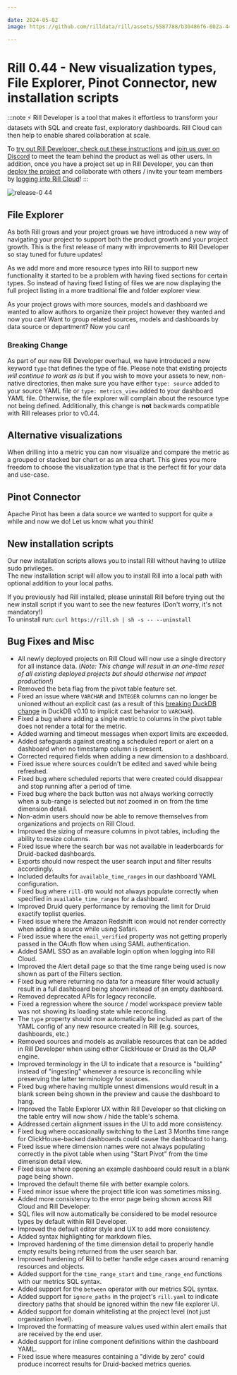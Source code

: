 ```yaml
---

date: 2024-05-02
image: https://github.com/rilldata/rill/assets/5587788/b30486f6-002a-445d-8a1b-955b6ec0066d

---
```


# Rill 0.44 - New visualization types, File Explorer, Pinot Connector, new installation scripts

:::note
⚡ Rill Developer is a tool that makes it effortless to transform your datasets with SQL and create fast, exploratory dashboards. Rill Cloud can then help to enable shared collaboration at scale.

To [try out Rill Developer, check out these instructions](/home/install) and [join us over on Discord](https://bit.ly/3bbcSl9) to meet the team behind the product as well as other users. In addition, once you have a project set up in Rill Developer, you can then [deploy the project](/deploy/existing-project) and collaborate with others / invite your team members by [logging into Rill Cloud](https://ui.rilldata.com)!
:::

![release-0 44](<https://storage.googleapis.com/prod-cdn.rilldata.com/docs/release-notes/0.44.gif>)

## File Explorer
As both Rill grows and your project grows we have introduced a new way of navigating your project to support both the product growth and your project growth. This is the first release of many with improvements to Rill Developer so stay tuned for future updates!

As we add more and more resource types into Rill to support new functionality it started to be a problem with having fixed sections for certain types. So instead of having fixed listing of files we are now displaying the full project listing in a more traditional file and folder explorer view.

As your project grows with more sources, models and dashboard we wanted to allow authors to organize their project however they wanted and now you can!
Want to group related sources, models and dashboards by data source or department? Now you can!

### Breaking Change

As part of our new Rill Developer overhaul, we have introduced a new keyword `type` that defines the type of file. Please note that existing projects _will continue to work as is_ but if you wish to move your assets to new, non-native directories, then make sure you have either `type: source` added to your source YAML file or `type: metrics_view` added to your dashboard YAML file. Otherwise, the file explorer will complain about the resource type not being defined. Additionally, this change is **not** backwards compatible with Rill releases prior to v0.44.

## Alternative visualizations
When drilling into a metric you can now visualize and compare the metric as a grouped or stacked bar chart or as an area chart. This gives you more freedom to choose the visualization type that is the perfect fit for your data and use-case.

## Pinot Connector
Apache Pinot has been a data source we wanted to support for quite a while and now we do! Let us know what you think!

## New installation scripts
Our new installation scripts allows you to install Rill without having to utilize sudo privileges.  
The new installation script will allow you to install Rill into a local path with optional addition to your local paths.  

If you previously had Rill installed, please uninstall Rill before trying out the new install script if you want to see the new features (Don't worry, it's not mandatory!)  
To uninstall run: `curl https://rill.sh | sh -s -- --uninstall` 


## Bug Fixes and Misc
- All newly deployed projects on Rill Cloud will now use a single directory for all instance data. (*Note: This change will result in an one-time reset of all existing deployed projects but should otherwise not impact production!*)
- Removed the beta flag from the pivot table feature set.
- Fixed an issue where `VARCHAR` and `INTEGER` columns can no longer be unioned without an explicit cast (as a result of this [breaking DuckDB change](https://duckdb.org/2024/02/13/announcing-duckdb-0100.html#breaking-sql-changes) in DuckDB v0.10 to implicit cast behavior to `VARCHAR`).
- Fixed a bug where adding a single metric to columns in the pivot table does not render a total for the metric.
- Added warning and timeout messages when export limits are exceeded.
- Added safeguards against creating a scheduled report or alert on a dashboard when no timestamp column is present.
- Corrected required fields when adding a new dimension to a dashboard.
- Fixed issue where sources couldn't be edited and saved while being refreshed.
- Fixed bug where scheduled reports that were created could disappear and stop running after a period of time.
- Fixed bug where the back button was not always working correctly when a sub-range is selected but not zoomed in on from the time dimension detail.
- Non-admin users should now be able to remove themselves from organizations and projects on Rill Cloud.
- Improved the sizing of measure columns in pivot tables, including the ability to resize columns.
- Fixed issue where the search bar was not available in leaderboards for Druid-backed dashboards.
- Exports should now respect the user search input and filter results accordingly.
- Included defaults for `available_time_ranges` in our dashboard YAML configuration.
- Fixed bug where `rill-QTD` would not always populate correctly when specified in `available_time_ranges` for a dashboard.
- Improved Druid query performance by removing the limit for Druid exactify toplist queries.
- Fixed issue where the Amazon Redshift icon would not render correctly when adding a source while using Safari.
- Fixed issue where the `email_verified` property was not getting properly passed in the OAuth flow when using SAML authentication.
- Added SAML SSO as an available login option when logging into Rill Cloud.
- Improved the Alert detail page so that the time range being used is now shown as part of the Filters section.
- Fixed bug where returning no data for a measure filter would actually result in a full dashboard being shown instead of an empty dashboard.
- Removed deprecated APIs for legacy reconcile.
- Fixed a regression where the source / model workspace preview table was not showing its loading state while reconciling.
- The `type` property should now automatically be included as part of the YAML config of any new resource created in Rill (e.g. sources, dashboards, etc.)
- Removed sources and models as available resources that can be added in Rill Developer when using either ClickHouse or Druid as the OLAP engine.
- Improved terminology in the UI to indicate that a resource is "building" instead of "ingesting" whenever a resource is reconciling while preserving the latter terminology for sources.
- Fixed bug where having multiple unnest dimensions would result in a blank screen being shown in the preview and cause the dashboard to hang.
- Improved the Table Explorer UX within Rill Developer so that clicking on the table entry will now show / hide the table's schema.
- Addressed certain alignment issues in the UI to add more consistency.
- Fixed bug where occasionally switching to the Last 3 Months time range for ClickHouse-backed dashboards could cause the dashboard to hang.
- Fixed issue where dimension names were not always populating correctly in the pivot table when using "Start Pivot" from the time dimension detail view.
- Fixed issue where opening an example dashboard could result in a blank page being shown.
- Improved the default theme file with better example colors.
- Fixed minor issue where the project title icon was sometimes missing.
- Added more consistency to the error page being shown across Rill Cloud and Rill Developer.
- SQL files will now automatically be considered to be model resource types by default within Rill Developer.
- Improved the default editor style and UX to add more consistency.
- Added syntax highlighting for markdown files.
- Improved hardening of the time dimension detail to properly handle empty results being returned from the user search bar.
- Improved hardening of Rill to better handle edge cases around renaming resources and objects.
- Added support for the `time_range_start` and `time_range_end` functions with our metrics SQL syntax.
- Added support for the `between` operator with our metrics SQL syntax.
- Added support for `ignore_paths` in the project's `rill.yaml` to indicate directory paths that should be ignored within the new file explorer UI.
- Added support for domain whitelisting at the project level (not just organization level).
- Improved the formatting of measure values used within alert emails that are received by the end user.
- Added support for inline component definitions within the dashboard YAML.
- Fixed issue where measures containing a "divide by zero" could produce incorrect results for Druid-backed metrics queries.